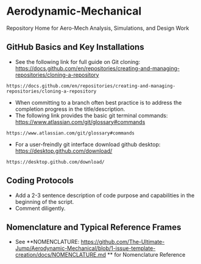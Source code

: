 # Aerodynamic-Mechanical
Repository Home for Aero-Mech Analysis, Simulations, and Design Work

## GitHub Basics and Key Installations
- See the following link for full guide on Git cloning: https://docs.github.com/en/repositories/creating-and-managing-repositories/cloning-a-repository
```
https://docs.github.com/en/repositories/creating-and-managing-repositories/cloning-a-repository
```
- When committing to a branch often best practice is to address the completion progress in the title/description.
- The following link provides the basic git terminal commands: https://www.atlassian.com/git/glossary#commands
```
https://www.atlassian.com/git/glossary#commands
```
- For a user-freindly git interface download github desktop: https://desktop.github.com/download/
```
https://desktop.github.com/download/
```

## Coding Protocols
- Add a 2-3 sentence description of code purpose and capabilities in the beginning of the script.
- Comment diligently.

## Nomenclature and Typical Reference Frames
- See **NOMENCLATURE: https://github.com/The-Ultimate-Jump/Aerodynamic-Mechanical/blob/1-issue-template-creation/docs/NOMENCLATURE.md ** for Nomenclature Reference
